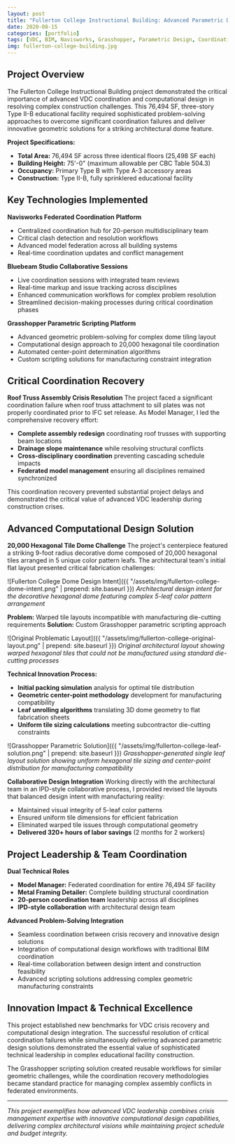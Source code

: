 ```yaml
---
layout: post
title: "Fullerton College Instructional Building: Advanced Parametric Design & Critical Coordination Recovery"
date: 2020-08-15
categories: [portfolio]
tags: [VDC, BIM, Navisworks, Grasshopper, Parametric Design, Coordination, Metal Framing]
img: fullerton-college-building.jpg
---
```


## Project Overview

The Fullerton College Instructional Building project demonstrated the critical importance of advanced VDC coordination and computational design in resolving complex construction challenges. This 76,494 SF, three-story Type II-B educational facility required sophisticated problem-solving approaches to overcome significant coordination failures and deliver innovative geometric solutions for a striking architectural dome feature.

**Project Specifications:**
- **Total Area:** 76,494 SF across three identical floors (25,498 SF each)
- **Building Height:** 75'-0" (maximum allowable per CBC Table 504.3)
- **Occupancy:** Primary Type B with Type A-3 accessory areas
- **Construction:** Type II-B, fully sprinklered educational facility

## Key Technologies Implemented

**Navisworks Federated Coordination Platform**
- Centralized coordination hub for 20-person multidisciplinary team
- Critical clash detection and resolution workflows
- Advanced model federation across all building systems
- Real-time coordination updates and conflict management

**Bluebeam Studio Collaborative Sessions**
- Live coordination sessions with integrated team reviews
- Real-time markup and issue tracking across disciplines
- Enhanced communication workflows for complex problem resolution
- Streamlined decision-making processes during critical coordination phases

**Grasshopper Parametric Scripting Platform**
- Advanced geometric problem-solving for complex dome tiling layout
- Computational design approach to 20,000 hexagonal tile coordination
- Automated center-point determination algorithms
- Custom scripting solutions for manufacturing constraint integration

## Critical Coordination Recovery

**Roof Truss Assembly Crisis Resolution**
The project faced a significant coordination failure when roof truss attachment to sill plates was not properly coordinated prior to IFC set release. As Model Manager, I led the comprehensive recovery effort:

- **Complete assembly redesign** coordinating roof trusses with supporting beam locations
- **Drainage slope maintenance** while resolving structural conflicts
- **Cross-disciplinary coordination** preventing cascading schedule impacts
- **Federated model management** ensuring all disciplines remained synchronized

This coordination recovery prevented substantial project delays and demonstrated the critical value of advanced VDC leadership during construction crises.

## Advanced Computational Design Solution

**20,000 Hexagonal Tile Dome Challenge**
The project's centerpiece featured a striking 9-foot radius decorative dome composed of 20,000 hexagonal tiles arranged in 5 unique color pattern leafs. The architectural team's initial flat layout presented critical fabrication challenges:

![Fullerton College Dome Design Intent]({{ "/assets/img/fullerton-college-dome-intent.png" | prepend: site.baseurl }})
*Architectural design intent for the decorative hexagonal dome featuring complex 5-leaf color pattern arrangement*

**Problem:** Warped tile layouts incompatible with manufacturing die-cutting requirements
**Solution:** Custom Grasshopper parametric scripting approach

![Original Problematic Layout]({{ "/assets/img/fullerton-college-original-layout.png" | prepend: site.baseurl }})
*Original architectural layout showing warped hexagonal tiles that could not be manufactured using standard die-cutting processes*

**Technical Innovation Process:**
- **Initial packing simulation** analysis for optimal tile distribution
- **Geometric center-point methodology** development for manufacturing compatibility
- **Leaf unrolling algorithms** translating 3D dome geometry to flat fabrication sheets
- **Uniform tile sizing calculations** meeting subcontractor die-cutting constraints

![Grasshopper Parametric Solution]({{ "/assets/img/fullerton-college-leaf-solution.png" | prepend: site.baseurl }})
*Grasshopper-generated single leaf layout solution showing uniform hexagonal tile sizing and center-point distribution for manufacturing compatibility*

**Collaborative Design Integration**
Working directly with the architectural team in an IPD-style collaborative process, I provided revised tile layouts that balanced design intent with manufacturing reality:

- Maintained visual integrity of 5-leaf color patterns
- Ensured uniform tile dimensions for efficient fabrication
- Eliminated warped tile issues through computational geometry
- **Delivered 320+ hours of labor savings** (2 months for 2 workers)

## Project Leadership & Team Coordination

**Dual Technical Roles**
- **Model Manager:** Federated coordination for entire 76,494 SF facility
- **Metal Framing Detailer:** Complete building structural coordination
- **20-person coordination team** leadership across all disciplines
- **IPD-style collaboration** with architectural design team

**Advanced Problem-Solving Integration**
- Seamless coordination between crisis recovery and innovative design solutions
- Integration of computational design workflows with traditional BIM coordination
- Real-time collaboration between design intent and construction feasibility
- Advanced scripting solutions addressing complex geometric manufacturing constraints

## Innovation Impact & Technical Excellence

This project established new benchmarks for VDC crisis recovery and computational design integration. The successful resolution of critical coordination failures while simultaneously delivering advanced parametric design solutions demonstrated the essential value of sophisticated technical leadership in complex educational facility construction.

The Grasshopper scripting solution created reusable workflows for similar geometric challenges, while the coordination recovery methodologies became standard practice for managing complex assembly conflicts in federated environments.

---

*This project exemplifies how advanced VDC leadership combines crisis management expertise with innovative computational design capabilities, delivering complex architectural visions while maintaining project schedule and budget integrity.*
